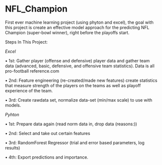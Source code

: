 # NFL_Champion
First ever machine learning project (using phyton and excel), the goal with this project is create an effective model approach for the predicting NFL Champion (super-bowl winner), right before the playoffs start. 

Steps In This Project:

_Excel_

•	1st: Gather player (offense and defensive) player data and gather team data (advanced, basic, defensive, and offensive team statistics). Data is all pro-football reference.com

•	2nd: Feature engineering (re-created/made new features) create statistics that measure strength of the players on the teams as well as playoff experience of the team.

•	3rd: Create rawdata set, normalize data-set (min/max scale) to use with models.


_Pyhton_

•	1st: Prepare data again (read norm data in, drop data (reasons:)) 

•	2nd: Select and take out certain features

•	3rd: RandomForest Regressor (trial and error based parameters, log results)

•	4th: Export predictions and importance.

